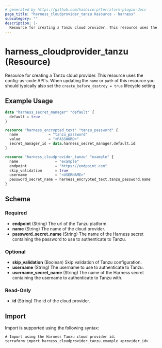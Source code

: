 ```yaml
---
# generated by https://github.com/hashicorp/terraform-plugin-docs
page_title: "harness_cloudprovider_tanzu Resource - harness"
subcategory: ""
description: |-
  Resource for creating a Tanzu cloud provider. This resource uses the config-as-code API's. When updating the name or path of this resource you should typically also set the create_before_destroy = true lifecycle setting.
---
```


# harness_cloudprovider_tanzu (Resource)

Resource for creating a Tanzu cloud provider. This resource uses the config-as-code API's. When updating the `name` or `path` of this resource you should typically also set the `create_before_destroy = true` lifecycle setting.

## Example Usage

```terraform
data "harness_secret_manager" "default" {
  default = true
}

resource "harness_encrypted_text" "tanzu_password" {
  name              = "tanzu_password"
  value             = "<PASSWORD>"
  secret_manager_id = data.harness_secret_manager.default.id
}

resource "harness_cloudprovider_tanzu" "example" {
  name                 = "example"
  endpoint             = "https://endpoint.com"
  skip_validation      = true
  username             = "<USERNAME>"
  password_secret_name = harness_encrypted_text.tanzu_password.name
}
```

<!-- schema generated by tfplugindocs -->
## Schema

### Required

- **endpoint** (String) The url of the Tanzu platform.
- **name** (String) The name of the cloud provider.
- **password_secret_name** (String) The name of the Harness secret containing the password to use to authenticate to Tanzu.

### Optional

- **skip_validation** (Boolean) Skip validation of Tanzu configuration.
- **username** (String) The username to use to authenticate to Tanzu.
- **username_secret_name** (String) The name of the Harness secret containing the username to authenticate to Tanzu with.

### Read-Only

- **id** (String) The id of the cloud provider.

## Import

Import is supported using the following syntax:

```shell
# Import using the Harness Tanzu cloud provider id.
terraform import harness_cloudprovider_tanzu.example <provider_id>
```
